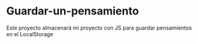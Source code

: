 # Guardar-un-pensamiento
Este proyecto almacenará mi proyecto con JS para guardar pensamientos en el LocalStorage
